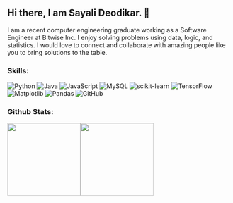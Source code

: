 ## Hi there, I am Sayali Deodikar. 👋

I am a recent computer engineering graduate working as a Software Engineer at Bitwise Inc. I enjoy solving problems using data, logic, and statistics. I would love to connect and collaborate with amazing people like you to bring solutions to the table. 

### Skills: 
![Python](https://img.shields.io/badge/Python-3776AB?style=for-the-badge&logo=python&logoColor=white) ![Java](https://img.shields.io/badge/java-%23ED8B00.svg?style=for-the-badge&logo=openjdk&logoColor=white) ![JavaScript](https://img.shields.io/badge/JavaScript-EAB300?style=for-the-badge&logo=JavaScript&logoColor=white) ![MySQL](https://img.shields.io/badge/mysql-4479A1.svg?style=for-the-badge&logo=mysql&logoColor=white) ![scikit-learn](https://img.shields.io/badge/scikit--learn-7D4698.svg?style=for-the-badge&logo=scikit-learn&logoColor=white) ![TensorFlow](https://img.shields.io/badge/TensorFlow-%23FF6F00.svg?style=for-the-badge&logo=TensorFlow&logoColor=white) ![Matplotlib](https://img.shields.io/badge/Matplotlib-0AC18E.svg?style=for-the-badge&logo=Matplotlib&logoColor=black) ![Pandas](https://img.shields.io/badge/pandas-%23150458.svg?style=for-the-badge&logo=pandas&logoColor=white) ![GitHub](https://img.shields.io/badge/github-%23F05033.svg?style=for-the-badge&logo=github&logoColor=white)

### Github Stats:
<img src="https://github-readme-stats.vercel.app/api?username=SayaliDeodikar&show_icons=true&theme=highcontrast&background=000000" height="165"><img src="http://github-readme-streak-stats.herokuapp.com?user=SayaliDeodikar&theme=dark&background=000000" height="165">
